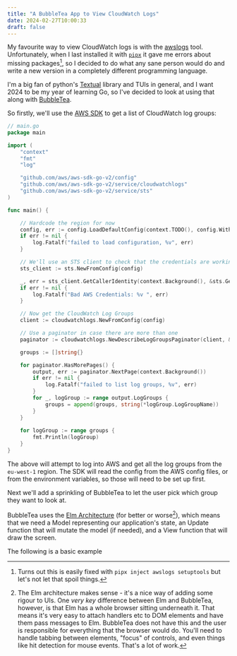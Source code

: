 ```yaml
---
title: "A BubbleTea App to View CloudWatch Logs"
date: 2024-02-27T10:00:33
draft: false
---
```

My favourite way to view CloudWatch logs is with the [awslogs](https://github.com/jorgebastida/awslogs) tool. Unfortunately, when I last installed it with [`pipx`](https://github.com/pypa/pipx) it gave me errors about missing packages[^1], so I decided to do what any sane person would do and write a new version in a completely different programming language.

I'm a big fan of python's [Textual](https://textual.textualize.io/) library and TUIs in general, and I want 2024 to be my year of learning Go, so I've decided to look at using that along with [BubbleTea](https://github.com/charmbracelet/bubbletea).

So firstly, we'll use the [AWS SDK](https://aws.amazon.com/sdk-for-go/) to get a list of CloudWatch log groups:

```go
// main.go
package main

import (
	"context"
	"fmt"
	"log"

	"github.com/aws/aws-sdk-go-v2/config"
	"github.com/aws/aws-sdk-go-v2/service/cloudwatchlogs"
	"github.com/aws/aws-sdk-go-v2/service/sts"
)

func main() {

    // Hardcode the region for now
	config, err := config.LoadDefaultConfig(context.TODO(), config.WithRegion("eu-west-1"))
	if err != nil {
		log.Fatalf("failed to load configuration, %v", err)
	}

    // We'll use an STS client to check that the credentials are working
	sts_client := sts.NewFromConfig(config)

	_, err = sts_client.GetCallerIdentity(context.Background(), &sts.GetCallerIdentityInput{})
	if err != nil {
		log.Fatalf("Bad AWS Credentials: %v ", err)
	}

    // Now get the CloudWatch Log Groups
	client := cloudwatchlogs.NewFromConfig(config)

    // Use a paginator in case there are more than one
	paginator := cloudwatchlogs.NewDescribeLogGroupsPaginator(client, &cloudwatchlogs.DescribeLogGroupsInput{})

	groups := []string{}

	for paginator.HasMorePages() {
		output, err := paginator.NextPage(context.Background())
		if err != nil {
			log.Fatalf("failed to list log groups, %v", err)
		}
		for _, logGroup := range output.LogGroups {
			groups = append(groups, string(*logGroup.LogGroupName))
		}
	}
    
    for logGroup := range groups {
        fmt.Println(logGroup)
    }
}
```

The above will attempt to log into AWS and get all the log groups from the `eu-west-1` region. The SDK will read the config from the AWS config files, or from the environment variables, so those will need to be set up first.

Next we'll add a sprinkling of BubbleTea to let the user pick which group they want to look at.

BubbleTea uses the [Elm Architecture](https://guide.elm-lang.org/architecture/) (for better or worse[^2]), which means that we need a Model representing our application's state, an Update function that will mutate the model (if needed), and a View function that will draw the screen.

The following is a basic example 

[^1]: Turns out this is easily fixed with `pipx inject awslogs setuptools` but let's not let that spoil things.

[^2]: The Elm architecture makes sense - it's a nice way of adding some rigour to UIs. One _very key_ difference between Elm and BubbleTea, however, is that Elm has a whole browser sitting underneath it. That means it's very easy to attach handlers etc to DOM elements and have them pass messages to Elm. BubbleTea does not have this and the user is responsible for everything that the browser would do. You'll need to handle tabbing between elements, "focus" of controls, and even things like hit detection for mouse events. That's a lot of work.
